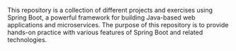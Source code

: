 This repository is a collection of different projects and exercises using Spring Boot, a powerful framework for building Java-based web applications and microservices. The purpose of this repository is to provide hands-on practice with various features of Spring Boot and related technologies.
